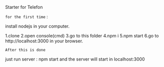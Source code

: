 Starter for Telefon

`for the first time` : 

install nodejs in your computer.

1.clone
2.open console(cmd)
3.go to this folder
4.npm i
5.npm start
6.go to http://localhost:3000 in your browser.


`After this is done`

just run server : npm start
and the server will start in localhost:3000